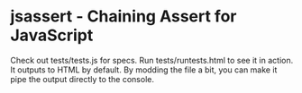 # jsassert - Chaining Assert for JavaScript

Check out tests/tests.js for specs. Run tests/runtests.html to see it in action. It outputs to HTML by default. By modding the file a bit, you can make it pipe the output directly to the console.
